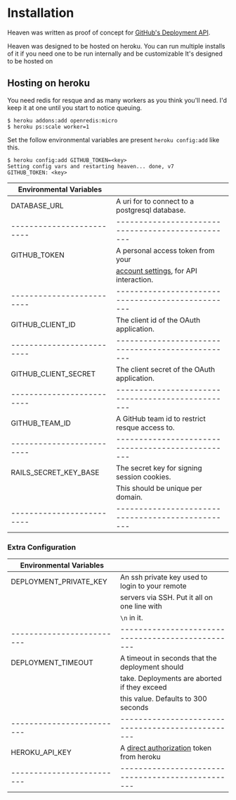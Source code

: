 # Installation

Heaven was written as proof of concept for [GitHub's Deployment API][1]. 

Heaven was designed to be hosted on heroku. You can run multiple installs of it if you need one to be run internally  and be customizable It's designed to be hosted on 

## Hosting on heroku

You need redis for resque and as many workers as you think you'll need. I'd keep it at one until you start to notice queuing.

    $ heroku addons:add openredis:micro
    $ heroku ps:scale worker=1

Set the follow environmental variables are present `heroku config:add` like this.

```shell
$ heroku config:add GITHUB_TOKEN=<key>
Setting config vars and restarting heaven... done, v7
GITHUB_TOKEN: <key>
```

| Environmental Variables |                                                 |
|-------------------------|-------------------------------------------------|
| DATABASE_URL            | A uri for to connect to a postgresql database.  |
|-------------------------|-------------------------------------------------|
| GITHUB_TOKEN            | A personal access token from your               |
|                         | [account settings][16], for API interaction.    |
|-------------------------|-------------------------------------------------|
| GITHUB_CLIENT_ID        | The client id of the OAuth application.         |
|-------------------------|-------------------------------------------------|
| GITHUB_CLIENT_SECRET    | The client secret of the OAuth application.     |
|-------------------------|-------------------------------------------------|
| GITHUB_TEAM_ID          | A GitHub team id to restrict resque access to.  |
|-------------------------|-------------------------------------------------|
| RAILS_SECRET_KEY_BASE   | The secret key for signing session cookies.     |
|                         | This should be unique per domain.               |
|-------------------------|-------------------------------------------------|

### Extra Configuration

| Environmental Variables |                                                 |
|-------------------------|-------------------------------------------------|
| DEPLOYMENT_PRIVATE_KEY  | An ssh private key used to login to your remote |
|                         | servers via SSH. Put it all on one line with    |
|                         | `\n` in it.                                     |
|-------------------------|-------------------------------------------------|
| DEPLOYMENT_TIMEOUT      | A timeout in seconds that the deployment should |
|                         | take. Deployments are aborted if they exceed    |
|                         | this value. Defaults to 300 seconds             |
|-------------------------|-------------------------------------------------|
| HEROKU_API_KEY          | A [direct authorization][17] token from heroku  |
|-------------------------|-------------------------------------------------|

[1]: http://developer.github.com/v3/repos/deployments/
[2]: https://github.com/blog/1778-webhooks-level-up
[3]: https://github.com/resque/resque
[4]: https://gist.github.com/
[5]: https://developer.github.com/v3/repos/deployments/#create-a-deployment
[6]: https://developer.github.com/v3/repos/deployments/#create-a-deployment-status
[7]: https://campfirenow.com/
[8]: https://www.hipchat.com/
[9]: https://slack.com/
[10]: http://www.fabfile.org/
[11]: http://www.getchef.com/
[12]: http://puppetlabs.com/
[13]: https://devcenter.heroku.com/articles/build-and-release-using-the-api
[14]: https://developer.github.com/v3/repos/contents/#get-archive-link
[15]: http://capistranorb.com/
[16]: https://github.com/settings/applications
[17]: https://devcenter.heroku.com/articles/oauth#direct-authorization
[18]: https://www.phusionpassenger.com/
[19]: https://devcenter.heroku.com/articles/releases
